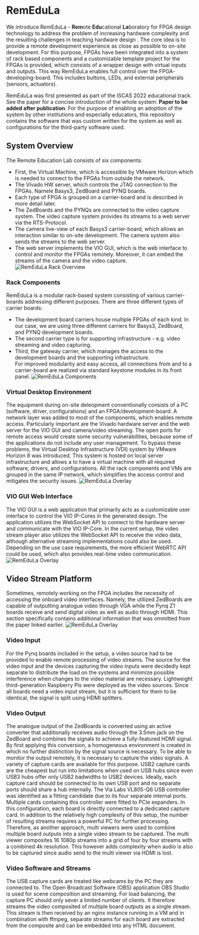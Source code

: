 # RemEduLa
We introduce RemEduLa - **Rem**ote **Edu**cational **La**boratory for FPGA design technology to address the problem of increasing hardware complexity and the resulting challenges in teaching hardware design . The core idea is to provide a remote development experience as close as possible to on-site development. For this purpose, FPGAs have been integrated into a system of rack based components and a customizable template project for the FPGAs is provided, which consists of a wrapper design with virtual inputs and outputs. This way RemEduLa enables full control over the FPGA-developing-board. This includes buttons, LEDs, and external peripherals (sensors, actuators).

RemEduLa was first presented as part of the ISCAS 2022 educational track. See the paper for a concise introduction of the whole system: **Paper to be added after publication**. For the purpose of enabling an adoption of the system by other institutions and especially educators, this repository contains the software that was custom written for the system as well as configurations for the third-party software used.

## System Overview
The Remote Education Lab consists of six components: 
- First, the Virtual Machine, which is accessible by VMware Horizon which is needed to connect to the FPGAs from outside the network. 
- The Vivado HW server, which controls the JTAG connection to the FPGAs. Namele Basys3, ZedBoard and PYNQ boards. 
- Each type of FPGA is grouped on a carrier-board and is described in more detail later. 
- The ZedBoards and the PYNQs are connected to the video capture system. The video capture system provides its streams to a web server via the RTS-Protocol. 
- The camera live-view of each Basys3 carrier-board, which allows an interaction similar to on-site development. The camera system also sends the streams to the web server. 
- The web server implements the VIO GUI, which is the web interface to control and monitor the FPGAs remotely. Moreover, it can embed the streams of the camera and the video capture.
![RemEduLa Rack Overview](https://github.com/iti-luebeck/RemEduLa/blob/main/CAD/Renderings/lq/system-overview-c.png?raw=true)
### Rack Components
RemEduLa is a modular rack-based system consisting of various carrier-boards addressing different purposes. There are three different types of carrier boards: 
- The development board carriers house multiple FPGAs of each kind. In our case, we are using three different carriers for Basys3, ZedBoard, and PYNQ development boards. 
- The second carrier type is for supporting infrastructure - e.g. video streaming and video capturing. 
- Third, the gateway carrier, which manages the access to the development boards and the supporting infrastructure.  
For improved modularity and easy access, all connections from and to a carrier-board are realized via standard keystone modules in its front panel.
![RemEduLa Components](https://github.com/iti-luebeck/RemEduLa/blob/main/figures/vLab.png?raw=true)
### Virtual Desktop Environment
The equipment during on-site deleopment conventionally consists of a PC (software, driver, configurations) and an FPGA/development-board. A network layer was added to most of the components, which enables remote access. Particularly important are the Vivado hardware server and the web server for the VIO GUI and camera/video streaming. 
The open ports for remote access would create some security vulnerabilities, because some of the applications do not include any user management. To bypass these problems, the Virtual Desktop Infrastructure (VDI) system by VMware Horizon 8 was introduced. This system is hosted on local server infrastructure and allows a to have a virtual machine with all required software, drivers, and configurations. All the rack components and VMs are grouped in the same IP network, which simplifies the access control and mitigates the security issues. 
![RemEduLa Overlay](https://github.com/iti-luebeck/RemEduLa/blob/main/figures/Overlay.png?raw=true)
### VIO GUI Web Interface
The VIO GUI is a web application that primarily acts as a customizable user interface to control the VIO IP-Cores in the generated design. The application utilizes the WebSocket API to connect to the hardware server and communicate with the VIO IP-Core. In the current setup, the video stream player also utilizes the WebSocket API to receive the video data, although alternative streaming implementations could also be used. Depending on the use case requirements, the more efficient WebRTC API could be used, which also provides real-time video communication. 
![RemEduLa Overlay](https://github.com/iti-luebeck/RemEduLa/blob/main/figures/VIO-GUI.png?raw=true)

## Video Stream Platform
Sometimes, remotely working on the FPGA includes the necessity of accessing the onboard video interfaces. Namely, the utilized ZedBoards are capable of outputting analogue video through VGA while the Pynq Z1 boards receive and send digital video as well as audio through HDMI. This section specifically contains additional information that was ommitted from the paper linked earlier.
![RemEduLa Overlay](https://github.com/iti-luebeck/RemEduLa/blob/main/figures/video-chain.png?raw=true)
### Video Input
For the Pynq boards included in the setup, a video source had to be provided to enable remote processing of video streams. The source for the video input and the devices capturing the video inputs were decidedly kept separate to distribute the load on the systems and minimize possible interference when changes to the video material are necessary. Lightweight third-generation Raspberry Pis were deployed as the video sources. 
Since all boards need a video input stream, but it is sufficient for them to be identical, the signal is split using HDMI splitters. 
### Video Output
The analogue output of the ZedBoards is converted using an active converter that additionally receives audio through the 3.5mm jack on the ZedBoard and combines the signals to achieve a fully-featured HDMI signal. By first applying this conversion, a homogeneous environment is created in which no further distinction by the signal source is necessary.
To be able to monitor the output remotely, it is necessary to capture the video signals. A variety of capture cards are available for this purpose. USB2 capture cards are the cheapest but run into limitations when used on USB hubs since even USB3 hubs offer only USB2 badwidths to USB2 devices. Ideally, each capture card should be connected to its own USB port and no separate ports should share a hub internally. The Via Labs VL805-Q6 USB controller was identified as a fitting candidate due to its four separate internal ports. Multiple cards containing this controller were fitted to PCIe expanders. In this configuration, each board is directly connected to a dedicated capture card. In addition to the relatively high complexity of this setup, the number of resulting streams requires a powerful  PC for further processing.
Therefore, as another approach, multi viewers were used to combine multiple board outputs into a single video stream to be captured. The multi viewer composites 16 1080p streams into a grid of four by four streams with a combined 4k resolution. This however adds complexity when audio is also to be captured since audio send to the multi viewer via HDMI is lost.
### Video Software and Streams
The USB capture cards are treated like webcams by the PC they are connected to. The Open Broadcast Software (OBS) application OBS Studio is used for scene composition and streaming.
For load balancing, the capture PC should only sever a limited number of clients. It therefore streams the video composited of multiple board outputs as a single stream. This stream is then received by an nginx instance running in a VM and in combination with ffmpeg, separate streams for each board are extracted from the composite and can be embedded into any HTML document.
